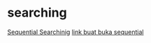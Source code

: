# searching
[Sequential Searchinig](https://github.com/lanonee/Sequential_Searching-and-Binary-Searching/edit/main/README.md)
[link buat buka sequential](https://github.com/lanonee/Sequential_Searching-and-Binary-Searching/blob/main/Binary-Searching.c)
[](https://github.com/lanonee/Sequential_Searching-and-Binary-Searching/edit/main/README.md)
[](https://github.com/lanonee/Sequential_Searching-and-Binary-Searching/edit/main/README.md)
[](https://github.com/lanonee/Sequential_Searching-and-Binary-Searching/edit/main/README.md)

